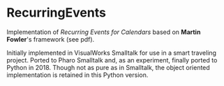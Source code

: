 # RecurringEvents
Implementation of *Recurring Events for Calendars* based on **Martin Fowler**'s framework (see pdf).

Initially implemented in VisualWorks Smalltalk for use in a smart traveling project. 
Ported to Pharo Smalltalk and, as an experiment, finally ported to Python in 2018. Though not as pure as in Smalltalk, the object oriented implementation is retained in this Python version.


